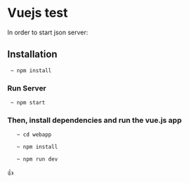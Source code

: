 # Vuejs test

In order to start json server:

## Installation

```
 ~ npm install
```

### Run Server

```
 ~ npm start
```


### Then, install dependencies and run the vue.js app

```
   ~ cd webapp
```

```
   ~ npm install
```

```
   ~ npm run dev
```

:thumbsup:
